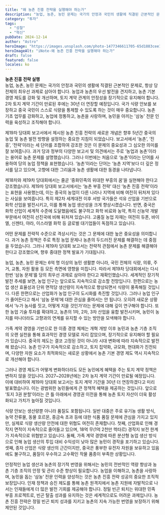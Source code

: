 ```yaml
---
title: "왜 농촌 진흥 전략을 실행해야 하는가"
description: "농업, 농촌, 농민 문제는 국가의 안정과 국민의 생활에 직결된 근본적인 문제로, 항상 당 전체의 최우선 과제로 삼아야 합니다."
category: "투자"
tags:
  - "성찰"
  - "혁신"
pubDate: 2024-12-14
author: "Astro"
heroImage: "https://images.unsplash.com/photo-1477346611705-65d1883cee1e"
heroImageAlt: "iNote-왜 농촌 진흥 전략을 실행해야 하는가"
draft: false
featured: false
locales: ko
---
```


**농촌 진흥 전략 실행**  
농업, 농촌, 농민 문제는 국가의 안정과 국민의 생활에 직결된 근본적인 문제로, 항상 당 전체의 최우선 과제로 삼아야 합니다. 농업과 농촌의 우선 발전을 견지하고, 농촌 기본 경영 제도를 강화 및 개선하며, 토지 계약 관계의 안정성을 장기적으로 유지해야 합니다. 2차 토지 계약 기간이 만료된 후에는 30년 더 연장할 예정입니다. 국가 식량 안보를 보장하고 중국 국민이 스스로 식량을 통제할 수 있도록 하는 것이 매우 중요합니다. 농촌 기초 업무를 강화하고, 농업에 정통하고, 농촌을 사랑하며, 농민을 아끼는 '삼농' 전문 인력을 육성하고 조직해야 합니다.

제19차 당대회 보고서에서 제시된 농촌 진흥 전략의 새로운 개념은 향후 5년간 중국의 농업 및 농촌 발전 방향을 설정하는 중요한 지침이 되었습니다. 보고서에서 ‘농촌’, ‘진흥’, ‘전략’이라는 세 단어를 조합하여 강조한 것은 이 문제의 중요성과 그 심오한 의미를 잘 보여줍니다. 과거 당과 정부의 다양한 보고서 및 의견에서는 주로 ‘농업과 농촌’이라는 용어로 농촌 문제를 설명했습니다. 그러나 이번에는 처음으로 ‘농촌’이라는 단어를 사용하여 당의 농업 정책을 표현했습니다. ‘농촌’이라는 단어는 ‘농촌 지역’보다 더 깊은 정서를 담고 있으며, 고향에 대한 그리움과 농촌 생활에 대한 동경을 나타냅니다.

제18차와 제19차 당대회에서는 줄곧 ‘중화민족의 위대한 부흥의 꿈’을 실현해야 한다고 강조했습니다. 제19차 당대회 보고서에서는 ‘농촌 부흥 전략’ 대신 ‘농촌 진흥 전략’이라는 표현을 사용했는데, 이는 중국의 농업이 다른 나라나 지역에 비해 여전히 뒤처져 있다는 사실을 보여줍니다. 특히 제2차 세계대전 이후 서방 국가들은 석유 산업을 기반으로 화학 산업을 발전시키고, 이를 통해 농업 생산성을 크게 향상시켰습니다. 반면, 중국은 화학 산업이 세계적 수준에 도달했음에도 불구하고 화학 비료와 농약, 특히 신농약 개발 부문에서 여전히 선진국에 비해 뒤처져 있습니다. 고품질 농업 자재는 여전히 듀폰, 바이엘, 신젠타, 야라, 이스라엘 화학 등 글로벌 대기업들이 독점하고 있습니다.

어떤 문제를 전략적 수준으로 격상시키는 것은 그 문제에 대한 높은 중요성을 의미합니다. 과거 농촌 정책은 주로 특정 농업 문제나 농촌의 두드러진 문제를 해결하는 데 중점을 두었습니다. 그러나 제19차 당대회 보고서는 전략적 관점에서 농촌 문제를 해결해야 한다고 강조했으며, 향후 중대한 정책 발표가 기대됩니다.

농업, 농촌, 농민 문제는 6억 명 이상의 농민 생활뿐 아니라, 국민 전체의 식량, 의류, 주거, 교통, 자원 활용 등 모든 측면에 영향을 미칩니다. 따라서 제19차 당대회에서는 다시 한번 ‘삼농 문제’를 당의 최우선 과제로 삼아야 한다고 재확인했습니다. 세계적인 장기적 발전 추세를 보면, 농업 인구는 앞으로도 지속적으로 감소할 전망입니다. 한편으로는 농업 생산 효율성과 단위 면적당 생산량이 지속적으로 향상되면서 식량이 풍족해질 것입니다. 다른 한편으로는 산업화가 농업 인구의 도시화를 촉진할 것입니다. 그러나 농업 인구가 줄어든다고 해서 ‘삼농 문제’에 대한 관심을 줄여서는 안 됩니다. 오히려 새로운 상황에서 ‘누가 농사를 짓고, 어떻게 지을 것인가’라는 문제에 대해 깊이 연구해야 합니다. 또한 농업 기술 투자를 확대하고, 농촌의 1차, 2차, 3차 산업을 융합 발전시키며, 농민이 농지를 떠나더라도 고향과의 연계를 유지할 수 있는 방안을 모색해야 합니다.

가족 계약 경영을 기반으로 한 이중 경영 체제는 개혁 개방 이후 농민과 농촌 기층 조직의 오랜 실천을 통해 효과적인 경영 모델로 자리 잡았으며, 장기적으로 유지해야 할 필요가 있습니다. 중국의 제도는 결코 고정된 것이 아니라 시대 변화에 따라 지속적으로 발전해 왔습니다. 농촌 인구가 지속적으로 감소하고, 토지 집약화, 규모화, 현대화가 진전되며, 다양한 자원 요소가 최적화되는 새로운 상황에서 농촌 기본 경영 제도 역시 지속적으로 개선해야 합니다.

그러나 경영 제도가 어떻게 변화하더라도 모든 농민에게 혜택을 주는 토지 계약 정책은 변하지 않을 것입니다. 2027~2028년에는 2차 농지 계약 기간이 만료될 예정입니다. 이에 대비하여 제19차 당대회 보고서는 토지 계약 기간을 30년 더 연장하겠다고 미리 발표했습니다. 이는 광범위한 농민들에게 큰 정책적 혜택을 제공하는 것입니다. 앞으로 ‘토지 3권 분할’이라는 큰 틀 아래에서 경영권 이전을 통해 농촌 토지 자산이 더욱 활성화되고 가치가 높아질 것입니다.

식량 안보는 생산량뿐 아니라 품질도 포함됩니다. 일반 대중은 주로 유기농 생활 방식, 농약 잔류물, 동물 호르몬, 중금속 초과 등에 대한 식품 품질 문제에 관심을 가지고 있지만, 실제로 식량 생산량 안전에 대한 위협도 여전히 존재합니다. 첫째, 산업화로 인해 경작지 면적이 지속적으로 줄어들고 있으며, 18억 무(1억 2천만 헥타르) 경작지 보전 한계가 지속적으로 위협받고 있습니다. 둘째, 가족 계약 경영에 따른 분산형 농업 생산 방식으로 인해 농업 생산의 투입 대비 수익성이 낮아 많은 농민이 경작을 포기하고 있습니다. 셋째, 종자 산업은 식량 생산의 근간이지만, 중국은 풍부한 유전자 자원을 보유하고 있음에도 불구하고, 품질이 우수하고 고수확인 작물 품종이 부족한 상황입니다.

안정적인 농업 생산과 농촌의 장기적 번영을 위해서는 농민의 전반적인 역량 향상과 농촌 기층 조직의 안정 및 관리 수준 향상이 필요합니다. 농업을 이해하고, 농촌을 사랑하며, 농민을 돕는 ‘삼농’ 전문 인력을 양성하는 것은 농촌 진흥 전략 성공의 중요한 조직적 보장입니다. 인재 정책과 승진 제도를 통해 농촌 원격지에서 농촌 지원에 자발적으로 나서는 인재들에게 더 많은 발전 기회를 제공해야 합니다. 정밀 빈곤 퇴치는 위대한 민족 부흥 프로젝트로, 빈곤 탈출 성과를 유지하는 것은 세계적으로도 어려운 과제입니다. 농촌 진흥 전략은 정밀 빈곤 퇴치 성과를 지키고 농촌의 지속 가능한 번영을 보장하기 위해 제안된 것입니다.

